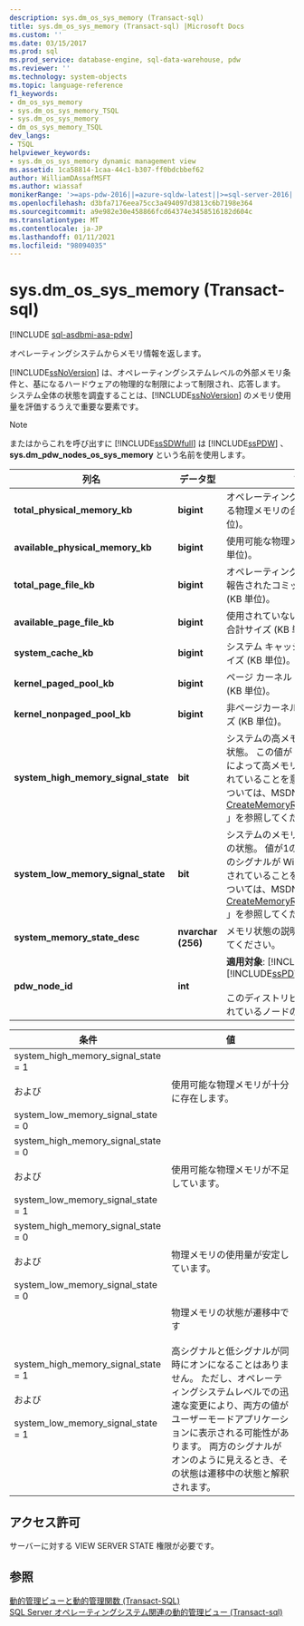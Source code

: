 ```yaml
---
description: sys.dm_os_sys_memory (Transact-sql)
title: sys.dm_os_sys_memory (Transact-sql) |Microsoft Docs
ms.custom: ''
ms.date: 03/15/2017
ms.prod: sql
ms.prod_service: database-engine, sql-data-warehouse, pdw
ms.reviewer: ''
ms.technology: system-objects
ms.topic: language-reference
f1_keywords:
- dm_os_sys_memory
- sys.dm_os_sys_memory_TSQL
- sys.dm_os_sys_memory
- dm_os_sys_memory_TSQL
dev_langs:
- TSQL
helpviewer_keywords:
- sys.dm_os_sys_memory dynamic management view
ms.assetid: 1ca58814-1caa-44c1-b307-ff0bdcbbef62
author: WilliamDAssafMSFT
ms.author: wiassaf
monikerRange: '>=aps-pdw-2016||=azure-sqldw-latest||>=sql-server-2016||>=sql-server-linux-2017||=azuresqldb-mi-current'
ms.openlocfilehash: d3bfa7176eea75cc3a494097d3813c6b7198e364
ms.sourcegitcommit: a9e982e30e458866fcd64374e3458516182d604c
ms.translationtype: MT
ms.contentlocale: ja-JP
ms.lasthandoff: 01/11/2021
ms.locfileid: "98094035"
---
```

# <a name="sysdm_os_sys_memory-transact-sql"></a>sys.dm_os_sys_memory (Transact-sql)
[!INCLUDE [sql-asdbmi-asa-pdw](../../includes/applies-to-version/sql-asdbmi-asa-pdw.md)]

  オペレーティングシステムからメモリ情報を返します。  
  
 [!INCLUDE[ssNoVersion](../../includes/ssnoversion-md.md)] は、オペレーティングシステムレベルの外部メモリ条件と、基になるハードウェアの物理的な制限によって制限され、応答します。 システム全体の状態を調査することは、[!INCLUDE[ssNoVersion](../../includes/ssnoversion-md.md)] のメモリ使用量を評価するうえで重要な要素です。  
  
> [!NOTE]  
>  またはからこれを呼び出すに [!INCLUDE[ssSDWfull](../../includes/sssdwfull-md.md)] は [!INCLUDE[ssPDW](../../includes/sspdw-md.md)] 、 **sys.dm_pdw_nodes_os_sys_memory** という名前を使用します。  
  
|列名|データ型|説明|  
|-----------------|---------------|-----------------|  
|**total_physical_memory_kb**|**bigint**|オペレーティングシステムで使用できる物理メモリの合計サイズ (KB 単位)。|  
|**available_physical_memory_kb**|**bigint**|使用可能な物理メモリのサイズ (KB 単位)。|  
|**total_page_file_kb**|**bigint**|オペレーティング システムによって報告されたコミット制限のサイズ (KB 単位)。|  
|**available_page_file_kb**|**bigint**|使用されていないページファイルの合計サイズ (KB 単位)。|  
|**system_cache_kb**|**bigint**|システム キャッシュ メモリの合計サイズ (KB 単位)。|  
|**kernel_paged_pool_kb**|**bigint**|ページ カーネル プールの合計サイズ (KB 単位)。|  
|**kernel_nonpaged_pool_kb**|**bigint**|非ページカーネルプールの合計サイズ (KB 単位)。|  
|**system_high_memory_signal_state**|**bit**|システムの高メモリ リソース通知の状態。 この値が 1 の場合、Windows によって高メモリ シグナルが設定されていることを意味します。 詳細については、MSDN ライブラリの「 [CreateMemoryResourceNotification](/windows/win32/api/memoryapi/nf-memoryapi-creatememoryresourcenotification) 」を参照してください。|  
|**system_low_memory_signal_state**|**bit**|システムのメモリ不足のリソース通知の状態。 値が1の場合は、メモリ不足のシグナルが Windows によって設定されていることを示します。 詳細については、MSDN ライブラリの「 [CreateMemoryResourceNotification](/windows/win32/api/memoryapi/nf-memoryapi-creatememoryresourcenotification) 」を参照してください。|  
|**system_memory_state_desc**|**nvarchar (256)**|メモリ状態の説明。 次の表を参照してください。|  
|**pdw_node_id**|**int**|**適用対象**: [!INCLUDE[ssSDWfull](../../includes/sssdwfull-md.md)] 、 [!INCLUDE[ssPDW](../../includes/sspdw-md.md)]<br /><br /> このディストリビューションが配置されているノードの識別子。|  
  
|条件|値|  
|---------------|-----------|  
|system_high_memory_signal_state = 1<br /><br /> および<br /><br /> system_low_memory_signal_state = 0|使用可能な物理メモリが十分に存在します。|  
|system_high_memory_signal_state = 0<br /><br /> および<br /><br /> system_low_memory_signal_state = 1|使用可能な物理メモリが不足しています。|  
|system_high_memory_signal_state = 0<br /><br /> および<br /><br /> system_low_memory_signal_state = 0|物理メモリの使用量が安定しています。|  
|system_high_memory_signal_state = 1<br /><br /> および<br /><br /> system_low_memory_signal_state = 1|物理メモリの状態が遷移中です<br /><br /> 高シグナルと低シグナルが同時にオンになることはありません。 ただし、オペレーティングシステムレベルでの迅速な変更により、両方の値がユーザーモードアプリケーションに表示される可能性があります。 両方のシグナルがオンのように見えるとき、その状態は遷移中の状態と解釈されます。|  
  
## <a name="permissions"></a>アクセス許可  
 サーバーに対する VIEW SERVER STATE 権限が必要です。  
  
## <a name="see-also"></a>参照  
 [動的管理ビューと動的管理関数 &#40;Transact-SQL&#41;](~/relational-databases/system-dynamic-management-views/system-dynamic-management-views.md)   
 [SQL Server オペレーティングシステム関連の動的管理ビュー &#40;Transact-sql&#41;](../../relational-databases/system-dynamic-management-views/sql-server-operating-system-related-dynamic-management-views-transact-sql.md)  
  
